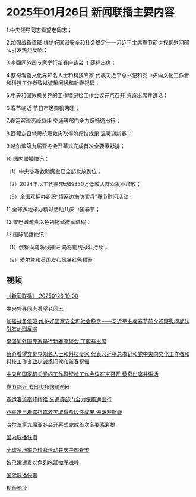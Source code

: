 # [2025年01月26日 新闻联播主要内容](https://tv.cctv.com/lm/xwlb/day/20250126.shtml)

1.中央领导同志看望老同志；

2.加强战备值班 维护好国家安全和社会稳定——习近平主席春节前夕视察慰问部队引发热烈反响；

3.李强同外国专家举行新春座谈会 丁薛祥出席；

4.蔡奇看望文化界知名人士和科技专家 代表习近平总书记和党中央向文化工作者和科技工作者致以诚挚问候和新春祝福；

5.中央和国家机关党的工作暨纪检工作会议在京召开 蔡奇出席并讲话；

6.春节临近 节日市场购销两旺；

7.春运客流高峰持续 交通等部门全力保畅通出行；

8.西藏定日地震抗震救灾取得阶段性成果 温暖迎新春；

9.哈尔滨第九届亚冬会开幕式完成首次全要素彩排；

10.国内联播快讯：

（1）中央冬春救助资金已全部发放到位；

（2）2024年以工代赈带动超330万低收入群众就业增收；

（3）全国双拥办组织“情系边海防官兵”春节慰问活动；

11.全球多地举办精彩活动共庆中国春节；

12.黎巴嫩谴责以色列拖延撤军进程；

13.国际联播快讯：

（1）俄称向乌防线推进 乌称前线战斗持续；

（2）爱尔兰和英国发布风暴红色预警。

## 视频

[《新闻联播》 20250126 19:00](https://tv.cctv.com/2025/01/26/VIDEuV3haaRDbq55Qb2N7OYt250126.shtml)

[中央领导同志看望老同志](https://tv.cctv.com/2025/01/26/VIDEzKbzNv5TxybKY3NTNfng250126.shtml)

[加强战备值班 维护好国家安全和社会稳定——习近平主席春节前夕视察慰问部队引发热烈反响](https://tv.cctv.com/2025/01/26/VIDE7U5XM8uHjVvUxPqbms9U250126.shtml)

[李强同外国专家举行新春座谈会 丁薛祥出席](https://tv.cctv.com/2025/01/26/VIDEJV3eblxK60wbmHSO1C3w250126.shtml)

[蔡奇看望文化界知名人士和科技专家 代表习近平总书记和党中央向文化工作者和科技工作者致以诚挚问候和新春祝福](https://tv.cctv.com/2025/01/26/VIDE6v53DQ5emYZof7ZFJ24f250126.shtml)

[中央和国家机关党的工作暨纪检工作会议在京召开 蔡奇出席并讲话](https://tv.cctv.com/2025/01/26/VIDEmlxv08ajhOfrzJw86s0a250126.shtml)

[春节临近 节日市场购销两旺](https://tv.cctv.com/2025/01/26/VIDEaENndMKc0ChVP3oGpWfu250126.shtml)

[春运客流高峰持续 交通等部门全力保畅通出行](https://tv.cctv.com/2025/01/26/VIDE0Mv4SxZLwOJYy3JT9hag250126.shtml)

[西藏定日地震抗震救灾取得阶段性成果 温暖迎新春](https://tv.cctv.com/2025/01/26/VIDEoE2TRNR2nsXHByrU2zai250126.shtml)

[哈尔滨第九届亚冬会开幕式完成首次全要素彩排](https://tv.cctv.com/2025/01/26/VIDEPb1ilMrfpSPfEgycmPUf250126.shtml)

[国内联播快讯](https://tv.cctv.com/2025/01/26/VIDEpT3TOKI6sMSfEp2Wyf9t250126.shtml)

[全球多地举办精彩活动共庆中国春节](https://tv.cctv.com/2025/01/26/VIDEoPk1JIaZpgtaYGnkO8Ky250126.shtml)

[黎巴嫩谴责以色列拖延撤军进程](https://tv.cctv.com/2025/01/26/VIDEufCVriUcHIhKp2gc6iMh250126.shtml)

[国际联播快讯](https://tv.cctv.com/2025/01/26/VIDElFYhX8G7xAw9LRGKozyE250126.shtml)

[视频地址](https://tv.cctv.com/lm/xwlb/day/20250126.shtml) 

